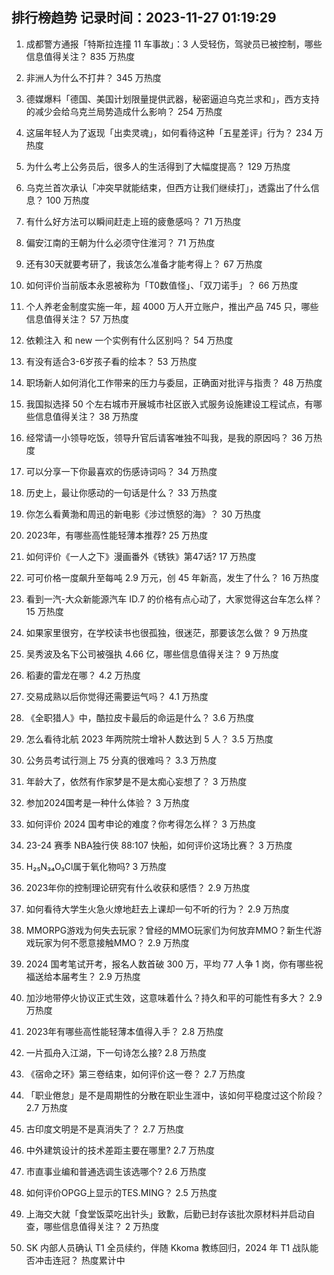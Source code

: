
## 排行榜趋势 记录时间：2023-11-27 01:19:29
  
  1. 成都警方通报「特斯拉连撞 11 车事故」：3 人受轻伤，驾驶员已被控制，哪些信息值得关注？ 835 万热度
    
  2. 非洲人为什么不打井？ 345 万热度
    
  3. 德媒爆料「德国、美国计划限量提供武器，秘密逼迫乌克兰求和」，西方支持的减少会给乌克兰局势造成什么影响？ 254 万热度
    
  4. 这届年轻人为了返现「出卖灵魂」，如何看待这种「五星差评」行为？ 234 万热度
    
  5. 为什么考上公务员后，很多人的生活得到了大幅度提高？ 129 万热度
    
  6. 乌克兰首次承认「冲突早就能结束，但西方让我们继续打」，透露出了什么信息？ 100 万热度
    
  7. 有什么好方法可以瞬间赶走上班的疲惫感吗？ 71 万热度
    
  8. 偏安江南的王朝为什么必须守住淮河？ 71 万热度
    
  9. 还有30天就要考研了，我该怎么准备才能考得上？ 67 万热度
    
  10. 如何评价当前版本永恩被称为「T0数值怪」、「双刀诺手」？ 66 万热度
    
  11. 个人养老金制度实施一年，超 4000 万人开立账户，推出产品 745 只，哪些信息值得关注？ 57 万热度
    
  12. 依赖注入 和 new 一个实例有什么区别吗？ 54 万热度
    
  13. 有没有适合3-6岁孩子看的绘本？ 53 万热度
    
  14. 职场新人如何消化工作带来的压力与委屈，正确面对批评与指责？ 48 万热度
    
  15. 我国拟选择 50 个左右城市开展城市社区嵌入式服务设施建设工程试点，有哪些信息值得关注？ 38 万热度
    
  16. 经常请一小领导吃饭，领导升官后请客唯独不叫我，是我的原因吗？ 36 万热度
    
  17. 可以分享一下你最喜欢的伤感诗词吗？ 34 万热度
    
  18. 历史上，最让你感动的一句话是什么？ 33 万热度
    
  19. 你怎么看黄渤和周迅的新电影《涉过愤怒的海》？ 30 万热度
    
  20. 2023年，有哪些高性能轻薄本推荐? 25 万热度
    
  21. 如何评价《一人之下》漫画番外《锈铁》第47话? 17 万热度
    
  22. 可可价格一度飙升至每吨 2.9 万元，创 45 年新高，发生了什么？ 16 万热度
    
  23. 看到一汽-大众新能源汽车 ID.7 的价格有点心动了，大家觉得这台车怎么样？ 15 万热度
    
  24. 如果家里很穷，在学校读书也很孤独，很迷茫，那要该怎么做？ 9 万热度
    
  25. 吴秀波及名下公司被强执 4.66 亿，哪些信息值得关注？ 9 万热度
    
  26. 稻妻的雷龙在哪？ 4.2 万热度
    
  27. 交易成熟以后你觉得还需要运气吗？ 4.1 万热度
    
  28. 《全职猎人》中，酷拉皮卡最后的命运是什么？ 3.6 万热度
    
  29. 怎么看待北航 2023 年两院院士增补人数达到 5 人？ 3.5 万热度
    
  30. 公务员考试行测上 75 分真的很难吗？ 3.3 万热度
    
  31. 年龄大了，依然有作家梦是不是太痴心妄想了？ 3 万热度
    
  32. 参加2024国考是一种什么体验？ 3 万热度
    
  33. 如何评价 2024 国考申论的难度？你考得怎么样？ 3 万热度
    
  34. 23-24 赛季 NBA独行侠 88:107 快船，如何评价这场比赛？ 3 万热度
    
  35. H₂₅N₃₄O₃Cl属于氧化物吗? 3 万热度
    
  36. 2023年你的控制理论研究有什么收获和感悟？ 2.9 万热度
    
  37. 如何看待大学生火急火燎地赶去上课却一句不听的行为？ 2.9 万热度
    
  38. MMORPG游戏为何失去玩家？曾经的MMO玩家们为何放弃MMO？新生代游戏玩家为何不愿意接触MMO？ 2.9 万热度
    
  39. 2024 国考笔试开考，报名人数首破 300 万，平均 77 人争 1 岗，你有哪些祝福送给本届考生？ 2.9 万热度
    
  40. 加沙地带停火协议正式生效，这意味着什么？持久和平的可能性有多大？ 2.9 万热度
    
  41. 2023年有哪些高性能轻薄本值得入手？ 2.8 万热度
    
  42. 一片孤舟入江湖，下一句诗怎么接? 2.8 万热度
    
  43. 《宿命之环》第三卷结束，如何评价这一卷？ 2.7 万热度
    
  44. 「职业倦怠」是不是周期性的分散在职业生涯中，该如何平稳度过这个阶段？ 2.7 万热度
    
  45. 古印度文明是不是真消失了？ 2.7 万热度
    
  46. 中外建筑设计的技术差距主要在哪里? 2.7 万热度
    
  47. 市直事业编和普通选调生该选哪个? 2.6 万热度
    
  48. 如何评价OPGG上显示的TES.MING？ 2.5 万热度
    
  49. 上海交大就「食堂饭菜吃出针头」致歉，后勤已封存该批次原材料并启动自查，哪些信息值得关注？ 2 万热度
    
  50. SK 内部人员确认 T1 全员续约，伴随 Kkoma 教练回归，2024 年 T1 战队能否冲击连冠？ 热度累计中
    